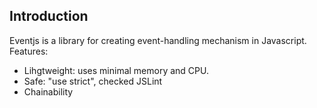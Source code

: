 Introduction
------------
Eventjs is a library for creating event-handling mechanism in Javascript. Features:
 * Lihgtweight: uses minimal memory and CPU.
 * Safe: "use strict", checked JSLint
 * Chainability